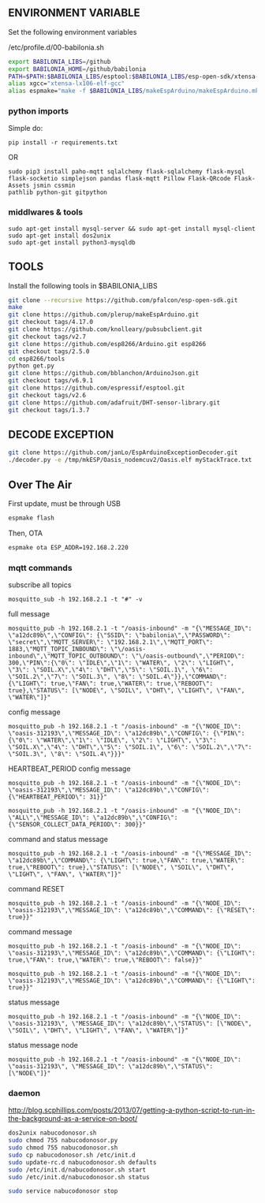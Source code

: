 ## ENVIRONMENT VARIABLE
Set the following environment variables

/etc/profile.d/00-babilonia.sh
```bash
export BABILONIA_LIBS=/github
export BABILONIA_HOME=/github/babilonia
PATH=$PATH:$BABILONIA_LIBS/esptool:$BABILONIA_LIBS/esp-open-sdk/xtensa-lx106-elf/bin
alias xgcc="xtensa-lx106-elf-gcc"
alias espmake="make -f $BABILONIA_LIBS/makeEspArduino/makeEspArduino.mk"
```

### python imports
Simple do:
```
pip install -r requirements.txt
```
OR
```
sudo pip3 install paho-mqtt sqlalchemy flask-sqlalchemy flask-mysql flask-socketio simplejson pandas flask-mqtt Pillow Flask-QRcode Flask-Assets jsmin cssmin
pathlib python-git gitpython
```

### middlwares & tools
```
sudo apt-get install mysql-server && sudo apt-get install mysql-client
sudo apt-get install dos2unix
sudo apt-get install python3-mysqldb
```



## TOOLS
Install the following tools in $BABILONIA_LIBS
```bash
git clone --recursive https://github.com/pfalcon/esp-open-sdk.git
make
git clone https://github.com/plerup/makeEspArduino.git
git checkout tags/4.17.0
git clone https://github.com/knolleary/pubsubclient.git
git checkout tags/v2.7
git clone https://github.com/esp8266/Arduino.git esp8266
git checkout tags/2.5.0
cd esp8266/tools
python get.py
git clone https://github.com/bblanchon/ArduinoJson.git
git checkout tags/v6.9.1
git clone https://github.com/espressif/esptool.git
git checkout tags/v2.6
git clone https://github.com/adafruit/DHT-sensor-library.git
git checkout tags/1.3.7
```

## DECODE EXCEPTION
```bash
git clone https://github.com/janLo/EspArduinoExceptionDecoder.git
./decoder.py -e /tmp/mkESP/Oasis_nodemcuv2/Oasis.elf myStackTrace.txt
```
## Over The Air
First update, must be through USB
```bash
espmake flash
```
Then, OTA
```bash
espmake ota ESP_ADDR=192.168.2.220
```

### mqtt commands

subscribe all topics
```
mosquitto_sub -h 192.168.2.1 -t "#" -v
```
full message
```
mosquitto_pub -h 192.168.2.1 -t "/oasis-inbound" -m "{\"MESSAGE_ID\": \"a12dc89b\",\"CONFIG\": {\"SSID\": \"babilonia\",\"PASSWORD\": \"secret\",\"MQTT_SERVER\": \"192.168.2.1\",\"MQTT_PORT\": 1883,\"MQTT_TOPIC_INBOUND\": \"\/oasis-inbound\",\"MQTT_TOPIC_OUTBOUND\": \"\/oasis-outbound\",\"PERIOD\": 300,\"PIN\":{\"0\": \"IDLE\",\"1\": \"WATER\", \"2\": \"LIGHT\", \"3\": \"SOIL.X\",\"4\": \"DHT\",\"5\": \"SOIL.1\", \"6\": \"SOIL.2\",\"7\": \"SOIL.3\", \"8\": \"SOIL.4\"}},\"COMMAND\": {\"LIGHT\": true,\"FAN\": true,\"WATER\": true,\"REBOOT\": true},\"STATUS\": [\"NODE\", \"SOIL\", \"DHT\", \"LIGHT\", \"FAN\", \"WATER\"]}"
```

config message
```
mosquitto_pub -h 192.168.2.1 -t "/oasis-inbound" -m "{\"NODE_ID\": \"oasis-312193\",\"MESSAGE_ID\": \"a12dc89b\",\"CONFIG\": {\"PIN\":{\"0\": \"WATER\",\"1\": \"IDLE\", \"2\": \"LIGHT\", \"3\": \"SOIL.X\",\"4\": \"DHT\",\"5\": \"SOIL.1\", \"6\": \"SOIL.2\",\"7\": \"SOIL.3\", \"8\": \"SOIL.4\"}}}"
```

HEARTBEAT_PERIOD config message
```
mosquitto_pub -h 192.168.2.1 -t "/oasis-inbound" -m "{\"NODE_ID\": \"oasis-312193\",\"MESSAGE_ID\": \"a12dc89b\",\"CONFIG\": {\"HEARTBEAT_PERIOD\": 31}}"

mosquitto_pub -h 192.168.2.1 -t "/oasis-inbound" -m "{\"NODE_ID\": \"ALL\",\"MESSAGE_ID\": \"a12dc89b\",\"CONFIG\": {\"SENSOR_COLLECT_DATA_PERIOD\": 300}}"
```

command and status message
```
mosquitto_pub -h 192.168.2.1 -t "/oasis-inbound" -m "{\"MESSAGE_ID\": \"a12dc89b\",\"COMMAND\": {\"LIGHT\": true,\"FAN\": true,\"WATER\": true,\"REBOOT\": true},\"STATUS\": [\"NODE\", \"SOIL\", \"DHT\", \"LIGHT\", \"FAN\", \"WATER\"]}"
```

command RESET
```
mosquitto_pub -h 192.168.2.1 -t "/oasis-inbound" -m "{\"NODE_ID\": \"oasis-312193\",\"MESSAGE_ID\": \"a12dc89b\",\"COMMAND\": {\"RESET\": true}}"
```

command message
```
mosquitto_pub -h 192.168.2.1 -t "/oasis-inbound" -m "{\"NODE_ID\": \"oasis-312193\",\"MESSAGE_ID\": \"a12dc89b\",\"COMMAND\": {\"LIGHT\": true,\"FAN\": true,\"WATER\": true,\"REBOOT\": false}}"

mosquitto_pub -h 192.168.2.1 -t "/oasis-inbound" -m "{\"NODE_ID\": \"oasis-312193\",\"MESSAGE_ID\": \"a12dc89b\",\"COMMAND\": {\"LIGHT\": true}}"
```

status message
```
mosquitto_pub -h 192.168.2.1 -t "/oasis-inbound" -m "{\"NODE_ID\": \"oasis-312193\", \"MESSAGE_ID\": \"a12dc89b\",\"STATUS\": [\"NODE\", \"SOIL\", \"DHT\", \"LIGHT\", \"FAN\", \"WATER\"]}"
```

status message node
```
mosquitto_pub -h 192.168.2.1 -t "/oasis-inbound" -m "{\"NODE_ID\": \"oasis-312193\", \"MESSAGE_ID\": \"a12dc89b\",\"STATUS\": [\"NODE\"]}"
```


### daemon
http://blog.scphillips.com/posts/2013/07/getting-a-python-script-to-run-in-the-background-as-a-service-on-boot/

```bash
dos2unix nabucodonosor.sh
sudo chmod 755 nabucodonosor.py
sudo chmod 755 nabucodonosor.sh
sudo cp nabucodonosor.sh /etc/init.d
sudo update-rc.d nabucodonosor.sh defaults
sudo /etc/init.d/nabucodonosor.sh start
sudo /etc/init.d/nabucodonosor.sh status

sudo service nabucodonosor stop
```
